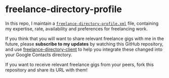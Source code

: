 # freelance-directory-profile

In this repo, I maintain a [`freelance-directory-profile.xml`](https://github.com/adrienjoly/freelance-directory-profile/blob/master/freelance-directory-profile.xml) file, containing my expertise, rate, availability and preferences for freelancing work.

If you think that you will want to share relevant freelance gigs with me in the future, please **subscribe to my updates** by watching this GitHub repository, and use [freelance-directory-client](https://adrienjoly.com/freelance-directory-client) to help you integrate these changed into your Google Contacts directory.

If you want to receive relevant freelance gigs from your peers, fork this repository and share its URL with them!
